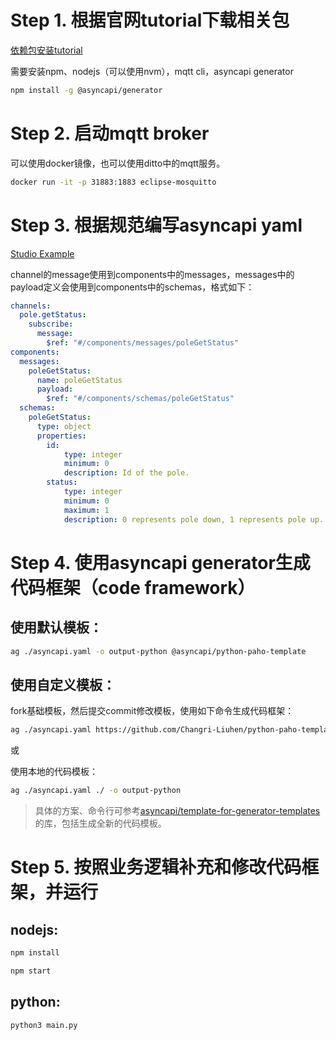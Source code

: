 # Step 1. 根据官网tutorial下载相关包

[依赖包安装tutorial](https://www.asyncapi.com/docs/tutorials/generate-code)

需要安装npm、nodejs（可以使用nvm），mqtt cli，asyncapi generator

```sh
npm install -g @asyncapi/generator
```

# Step 2. 启动mqtt broker

可以使用docker镜像，也可以使用ditto中的mqtt服务。
```sh
docker run -it -p 31883:1883 eclipse-mosquitto
```

# Step 3. 根据规范编写asyncapi yaml

[Studio Example](https://studio.asyncapi.com/)

channel的message使用到components中的messages，messages中的payload定义会使用到components中的schemas，格式如下：

```yaml
channels:
  pole.getStatus:
    subscribe:
      message: 
        $ref: "#/components/messages/poleGetStatus"
components:
  messages:
    poleGetStatus:
      name: poleGetStatus
      payload:
        $ref: "#/components/schemas/poleGetStatus"
  schemas:
    poleGetStatus:
      type: object
      properties:
        id:
            type: integer
            minimum: 0
            description: Id of the pole.
        status:
            type: integer
            minimum: 0
            maximum: 1
            description: 0 represents pole down, 1 represents pole up.     
```

# Step 4. 使用asyncapi generator生成代码框架（code framework）
## 使用默认模板：
```sh
ag ./asyncapi.yaml -o output-python @asyncapi/python-paho-template
```

## 使用自定义模板：
fork基础模板，然后提交commit修改模板，使用如下命令生成代码框架：
```sh
ag ./asyncapi.yaml https://github.com/Changri-Liuhen/python-paho-template -o output-python
```
或

使用本地的代码模板：
```sh
ag ./asyncapi.yaml ./ -o output-python
```

> 具体的方案、命令行可参考[asyncapi/template-for-generator-templates](https://github.com/asyncapi/template-for-generator-templates)的库，包括生成全新的代码模板。


# Step 5. 按照业务逻辑补充和修改代码框架，并运行
## nodejs:
```sh
npm install

npm start
```
## python:
```sh
python3 main.py
```
